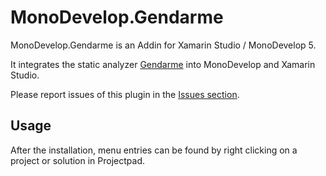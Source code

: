 # MonoDevelop.Gendarme
MonoDevelop.Gendarme is an Addin for Xamarin Studio / MonoDevelop 5.

It integrates the static analyzer [Gendarme](http://www.mono-project.com/docs/tools+libraries/tools/gendarme/) into MonoDevelop and Xamarin Studio.

Please report issues of this plugin in the [Issues section](https://github.com/anaselhajjaji/MonoDevelop.Gendarme/issues).

Usage
-----

After the installation, menu entries can be found by right clicking on a project or solution in Projectpad.
